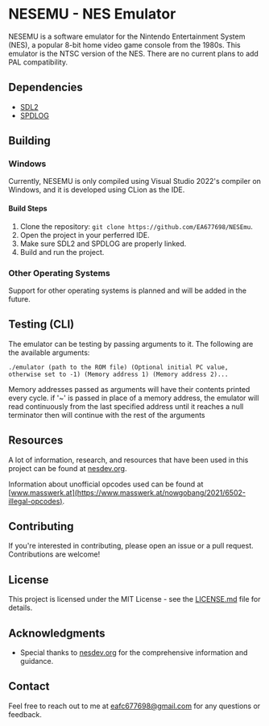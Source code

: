 # NESEMU - NES Emulator

NESEMU is a software emulator for the Nintendo Entertainment System (NES), a popular 8-bit home video game console from the 1980s.
This emulator is the NTSC version of the NES. There are no current plans to add PAL compatibility.

## Dependencies

- [SDL2](https://www.libsdl.org/download-2.0.php)
- [SPDLOG](https://github.com/gabime/spdlog)

## Building

### Windows

Currently, NESEMU is only compiled using Visual Studio 2022's compiler on Windows, and it is developed using CLion as the IDE.

#### Build Steps

1. Clone the repository: `git clone https://github.com/EA677698/NESEmu`.
2. Open the project in your perferred IDE.
3. Make sure SDL2 and SPDLOG are properly linked.
4. Build and run the project.

### Other Operating Systems

Support for other operating systems is planned and will be added in the future.

## Testing (CLI)

The emulator can be testing by passing arguments to it. The following are the available arguments:

```./emulator (path to the ROM file) (Optional initial PC value, otherwise set to -1) (Memory address 1) (Memory address 2)...```

Memory addresses passed as arguments will have their contents printed every cycle.
if '~' is passed in place of a memory address, the emulator will read continuously from the last specified address until
it reaches a null terminator then will continue with the rest of the arguments


## Resources

A lot of information, research, and resources that have been used in this project can be found at [nesdev.org](https://nesdev.org).

Information about unofficial opcodes used can be found at [www.masswerk.at](https://www.masswerk.at/nowgobang/2021/6502-illegal-opcodes).

## Contributing

If you're interested in contributing, please open an issue or a pull request. Contributions are welcome!

## License

This project is licensed under the MIT License - see the [LICENSE.md](LICENSE.md) file for details.

## Acknowledgments

- Special thanks to [nesdev.org](https://nesdev.org) for the comprehensive information and guidance.

## Contact

Feel free to reach out to me at eafc677698@gmail.com for any questions or feedback.
